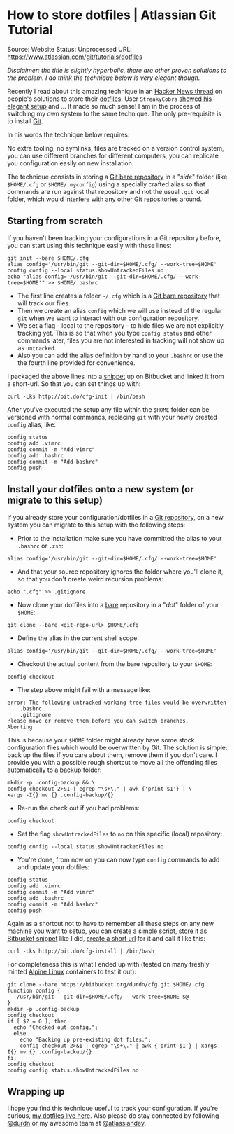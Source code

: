 # How to store dotfiles | Atlassian Git Tutorial

Source: Website
Status: Unprocessed
URL: https://www.atlassian.com/git/tutorials/dotfiles

*Disclaimer: the title is slightly hyperbolic, there are other proven solutions to the problem. I do think the technique below is very elegant though.*

Recently I read about this amazing technique in an [Hacker News thread](https://news.ycombinator.com/item?id=11070797) on people's solutions to store their [dotfiles](https://en.wikipedia.org/wiki/Dot-file). User `StreakyCobra` [showed his elegant setup](https://news.ycombinator.com/item?id=11071754) and ... It made so much sense! I am in the process of switching my own system to the same technique. The only pre-requisite is to install [Git](https://www.atlassian.com/git).

In his words the technique below requires:

No extra tooling, no symlinks, files are tracked on a version control system, you can use different branches for different computers, you can replicate you configuration easily on new installation.

The technique consists in storing a [Git bare repository](http://www.saintsjd.com/2011/01/what-is-a-bare-git-repository/) in a "*side*" folder (like `$HOME/.cfg` or `$HOME/.myconfig`) using a specially crafted alias so that commands are run against that repository and not the usual `.git` local folder, which would interfere with any other Git repositories around.

## Starting from scratch

If you haven't been tracking your configurations in a Git repository before, you can start using this technique easily with these lines:

```
git init --bare $HOME/.cfg
alias config='/usr/bin/git --git-dir=$HOME/.cfg/ --work-tree=$HOME'
config config --local status.showUntrackedFiles no
echo "alias config='/usr/bin/git --git-dir=$HOME/.cfg/ --work-tree=$HOME'" >> $HOME/.bashrc

```

- The first line creates a folder `~/.cfg` which is a [Git bare repository](http://www.saintsjd.com/2011/01/what-is-a-bare-git-repository/) that will track our files.
- Then we create an alias `config` which we will use instead of the regular `git` when we want to interact with our configuration repository.
- We set a flag - local to the repository - to hide files we are not explicitly tracking yet. This is so that when you type `config status` and other commands later, files you are not interested in tracking will not show up as `untracked`.
- Also you can add the alias definition by hand to your `.bashrc` or use the the fourth line provided for convenience.

I packaged the above lines into a [snippet](https://bitbucket.org/snippets/nicolapaolucci/ergX9) up on Bitbucket and linked it from a short-url. So that you can set things up with:

```
curl -Lks http://bit.do/cfg-init | /bin/bash
```

After you've executed the setup any file within the `$HOME` folder can be versioned with normal commands, replacing `git` with your newly created `config` alias, like:

```
config status
config add .vimrc
config commit -m "Add vimrc"
config add .bashrc
config commit -m "Add bashrc"
config push
```

## Install your dotfiles onto a new system (or migrate to this setup)

If you already store your configuration/dotfiles in a [Git repository](https://www.atlassian.com/git), on a new system you can migrate to this setup with the following steps:

- Prior to the installation make sure you have committed the alias to your `.bashrc` or `.zsh`:

```
alias config='/usr/bin/git --git-dir=$HOME/.cfg/ --work-tree=$HOME'

```

- And that your source repository ignores the folder where you'll clone it, so that you don't create weird recursion problems:

```
echo ".cfg" >> .gitignore

```

- Now clone your dotfiles into a [bare](http://www.saintsjd.com/2011/01/what-is-a-bare-git-repository/) repository in a "*dot*" folder of your `$HOME`:

```
git clone --bare <git-repo-url> $HOME/.cfg

```

- Define the alias in the current shell scope:

```
alias config='/usr/bin/git --git-dir=$HOME/.cfg/ --work-tree=$HOME'

```

- Checkout the actual content from the bare repository to your `$HOME`:

```
config checkout
```

- The step above might fail with a message like:

```
error: The following untracked working tree files would be overwritten by checkout:
    .bashrc
    .gitignore
Please move or remove them before you can switch branches.
Aborting

```

This is because your `$HOME` folder might already have some stock configuration files which would be overwritten by Git. The solution is simple: back up the files if you care about them, remove them if you don't care. I provide you with a possible rough shortcut to move all the offending files automatically to a backup folder:

```
mkdir -p .config-backup && \
config checkout 2>&1 | egrep "\s+\." | awk {'print $1'} | \
xargs -I{} mv {} .config-backup/{}

```

- Re-run the check out if you had problems:

```
config checkout
```

- Set the flag `showUntrackedFiles` to `no` on this specific (local) repository:

```
config config --local status.showUntrackedFiles no

```

- You're done, from now on you can now type `config` commands to add and update your dotfiles:

```
config status
config add .vimrc
config commit -m "Add vimrc"
config add .bashrc
config commit -m "Add bashrc"
config push

```

Again as a shortcut not to have to remember all these steps on any new machine you want to setup, you can create a simple script, [store it as Bitbucket snippet](https://bitbucket.org/snippets/nicolapaolucci/7rE9K) like I did, [create a short url](http://bit.do/) for it and call it like this:

```
curl -Lks http://bit.do/cfg-install | /bin/bash

```

For completeness this is what I ended up with (tested on many freshly minted [Alpine Linux](http://www.alpinelinux.org/) containers to test it out):

```
git clone --bare https://bitbucket.org/durdn/cfg.git $HOME/.cfg
function config {
   /usr/bin/git --git-dir=$HOME/.cfg/ --work-tree=$HOME $@
}
mkdir -p .config-backup
config checkout
if [ $? = 0 ]; then
  echo "Checked out config.";
  else
    echo "Backing up pre-existing dot files.";
    config checkout 2>&1 | egrep "\s+\." | awk {'print $1'} | xargs -I{} mv {} .config-backup/{}
fi;
config checkout
config config status.showUntrackedFiles no

```

## Wrapping up

I hope you find this technique useful to track your configuration. If you're curious, [my dotfiles live here](https://bitbucket.org/durdn/cfg.git). Also please do stay connected by following [@durdn](https://www.twitter.com/durdn) or my awesome team at [@atlassiandev](https://www.twitter.com/atlassiandev).